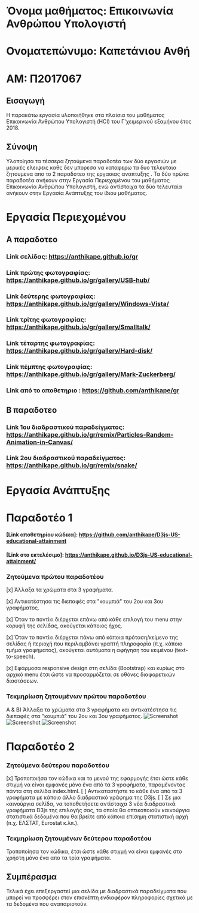 # Όνομα μαθήματος: Επικοινωνία Ανθρώπου Υπολογιστή

# Ονοματεπώνυμο: Καπετάνιου Ανθή

# ΑΜ: Π2017067

## Εισαγωγή

Η παρακάτω εργασία υλοποιήθηκε στα πλαίσια του μαθήματος Επικοινωνία Ανθρώπου Υπολογιστή (HCI) του Γ'χειμερινού εξαμήνου έτος 2018.

## Σύνοψη

Υλοποίησα τα τέσσερα ζητούμενα παραδοτέα των δύο εργασιών με μερικές ελειψεις καθς δεν μπορεσα να καταφερω τα δυο τελευταια ζητουμενα απο το 2 παραδοτεο της εργασιας αναπτυξης . Τα δύο πρώτα παραδοτέα ανήκουν στην Εργασία Περιεχομένου του μαθήματος Επικοινωνία Ανθρώπου Υπολογιστή, ενώ αντίστοιχα τα δύο τελευταία ανήκουν στην Εργασία Ανάπτυξης του ίδιου μαθήματος. 


# Εργασία Περιεχομένου

## Α παραδοτεο

### Link σελίδας: https://anthikape.github.io/gr

### Link πρώτης φωτογραφίας: https://anthikape.github.io/gr/gallery/USB-hub/

### Link δεύτερης φωτογραφίας: https://anthikape.github.io/gr/gallery/Windows-Vista/

### Link τρίτης φωτογραφίας: https://anthikape.github.io/gr/gallery/Smalltalk/

### Link τέταρτης φωτογραφίας: https://anthikape.github.io/gr/gallery/Hard-disk/

### Link πέμπτης φωτογραφίας: https://anthikape.github.io/gr/gallery/Mark-Zuckerberg/

### Link από το  αποθετηριο : https://github.com/anthikape/gr

## Β παραδοτεο

### Link 1ου διαδραστικού παραδείγματος: https://anthikape.github.io/gr/remix/Particles-Random-Animation-in-Canvas/

### Link 2ου διαδραστικού παραδείγματος: https://anthikape.github.io/gr/remix/snake/


# Εργασία Ανάπτυξης 

# Παραδοτέο 1 

#### [Link αποθετηρίου κώδικα]: https://github.com/anthikape/D3js-US-educational-attainment
#### [Link στο εκτελέσιμο]: https://anthikape.github.io/D3js-US-educational-attainment/

###  Zητούμενα πρώτου παραδοτέου

[x] Άλλαξα τα χρώματα στα 3 γραφήματα.

[x] Αντικατέστησα τις διεπαφές στα "κουμπιά" του 2ου και 3ου γραφήματος.

[x] Όταν το ποντίκι διέρχεται επάνω από κάθε επιλογή του menu στην κορυφή της σελίδας, ακούγεται κάποιος ήχος.

[x] Όταν το ποντίκι διέρχεται πάνω από κάποια πρόταση/κείμενο της σελίδας ή περιοχή που περιλαμβάνει γραπτή πληροφορία (π.χ. κάποιο τμήμα     γραφήματος), ακούγεται αυτόματα η αφήγηση του κειμένου (text-to-speech).

[x] Εφάρμοσα responsive design στη σελίδα (Bootstrap) και κυρίως στο αρχικό menu έτσι ώστε να προσαρμόζεται σε οθόνες διαφορετικών διαστάσεων.

### Τεκμηρίωση ζητουμένων πρώτου παραδοτέου

Α & B) Άλλαξα τα χρώματα στα 3 γραφήματα και αντικατέστησα τις διεπαφές στα "κουμπιά" του 2ου και 3ου γραφήματος.
![Screenshot](image1.png)
![Screenshot](image2.png)
![Screenshot](image3.png)

# Παραδοτέο 2

### Ζητούμενα δεύτερου παραδοτέου

[x] Τροποποιήσα τον κώδικα και το μενού της εφαρμογής έτσι ώστε κάθε στιγμή να είναι εμφανές μόνο ένα από τα 3 γραφήματα, παραμένοντας πάντα στη σελίδα index.html.
[ ] Αντικαταστήστε το κάθε ένα από τα 3 γραφήματα με κάποιο άλλο διαδραστικό γράφημα της D3js.
[ ] Σε μια καινούργια σελίδα, να τοποθετήσετε αντίστοιχα 3 νέα διαδραστικά γραφήματα D3js της επιλογής σας, τα οποία θα οπτικοποιούν καινούργια στατιστικά δεδομένα που θα βρείτε από κάποια επίσημη στατιστική αρχή (π.χ. ΕΛΣΤΑΤ, Eurostat κ.λπ.).

### Τεκμηρίωση ζητουμένων δεύτερου παραδοτέου

Τροποποίησα τον κώδικα, έτσι ώστε κάθε στιγμή να είναι εμφανές στο χρήστη μόνο ένα απο τα τρία γραφήματα.

## Συμπέρασμα

Τελικά έχει επεξεργαστεί μια σελίδα με διαδραστικά παραδείγματα που μπορεί να προσφέρει στον επισκέπτη ενδιαφέρον πληροφορίες σχετικά με τα δεδομένα που αναπαριστούν. 


